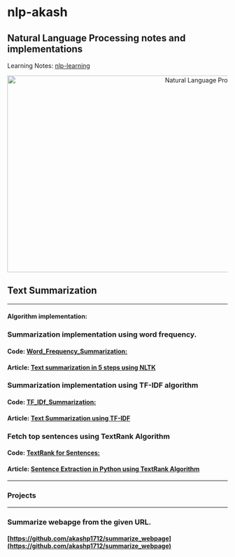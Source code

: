 # nlp-akash
## Natural Language Processing notes and implementations<br/>
Learning Notes: [nlp-learning](https://github.com/akashp1712/nlp-akash/blob/master/nlp-learning.md)

<p align="center">
<img src="./docs/images/nlp.jpg" alt="Natural Language Processing" width="900" height="450"/>
<p>

## Text Summarization
--------------------
#### Algorithm implementation:

### Summarization implementation using word frequency.
   #### Code: [**Word_Frequency_Summarization:**](https://github.com/akashp1712/nlp-akash/blob/master/text-summarization/Word_Frequency_Summarization.py)
   #### Article: [Text summarization in 5 steps using NLTK](https://becominghuman.ai/text-summarization-in-5-steps-using-nltk-65b21e352b65) 

### Summarization implementation using TF-IDF algorithm
   #### Code: [**TF_IDf_Summarization:**](https://github.com/akashp1712/nlp-akash/blob/master/text-summarization/TF_IDF_Summarization.py)
   #### Article: [Text Summarization using TF-IDF](https://towardsdatascience.com/text-summarization-using-tf-idf-e64a0644ace3) 

### Fetch top sentences using TextRank Algorithm
   #### Code: [**TextRank for Sentences:**](https://github.com/akashp1712/nlp-akash/blob/master/text-summarization/text_rank_sentences.py)

   #### Article: [Sentence Extraction in Python using TextRank Algorithm](https://medium.com/analytics-vidhya/sentence-extraction-using-textrank-algorithm-7f5c8fd568cd) 


--------------------
### Projects
--------------------
### Summarize webapge from the given URL.
   #### [https://github.com/akashp1712/summarize_webpage](https://github.com/akashp1712/summarize_webpage)
